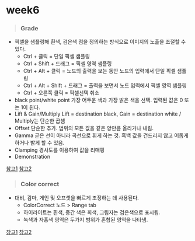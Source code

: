 # week6
> ### Grade
* 픽셀을 샘플링해 흰색, 검은색 점을 정의하는 방식으로 이미지의 노출을 조절할 수 있다.
    * Ctrl + 클릭 = 단일 픽셀 샘플링
    * Ctrl + Shift + 드래그 = 픽셀 영역 샘플링
    * Ctrl + Alt + 클릭 = 노드의 출력을 보는 동안 노드의 입력에서 단일 픽셀 샘플링
    * Ctrl + Alt + Shift + 드래그 = 출력을 보면서 노드 입력에서 픽셀 영역 샘플링
    * Ctrl + 오른쪽 클릭 = 픽셀선택 취소
* black point/white point
가장 어두운 색과 가장 밝은 색을 선택. 입력된 값은 0 또는 1이 된다.
* Lift & Gain/Multiply
Lift = destination black, Gain = destination white / Multiply는 단순한 곱셈
* Offset
단순한 추가. 범위의 모든 값을 같은 양만큼 올리거나 내림.
* Gamma
곧은 선이 아니라 곡선으로 휘게 하는 것. 흑백 값을 건드리지 않고 어둡게하거나 밝게 할 수 있음.
* Clamping
경사도를 이용하여 값을 리매핑
* Demonstration

[참고1](https://learn.foundry.com/nuke/content/reference_guide/color_nodes/grade.html)
[참고2](https://www.chrisbturner.com/blog/nukes-grade-node-demystified)

> ### Color correct
* 대비, 감마, 게인 및 오프셋을 빠르게 조정하는 데 사용된다.
    * ColorCorrect 노드 > Range tab
    * 하이라이트는 흰색, 중간 색은 회색, 그림자는 검은색으로 표시됨.
    * 녹색과 자홍색 영역은 두가지 범위가 혼합된 영역을 나타냄.

[참고1](https://learn.foundry.com/nuke/content/reference_guide/color_nodes/colorcorrect.html)
[참고2](http://defocusedeye.com/2014/01/color-nodes-grade-colorcorrect-colorlookup-hsvtool-huecorrect/)
